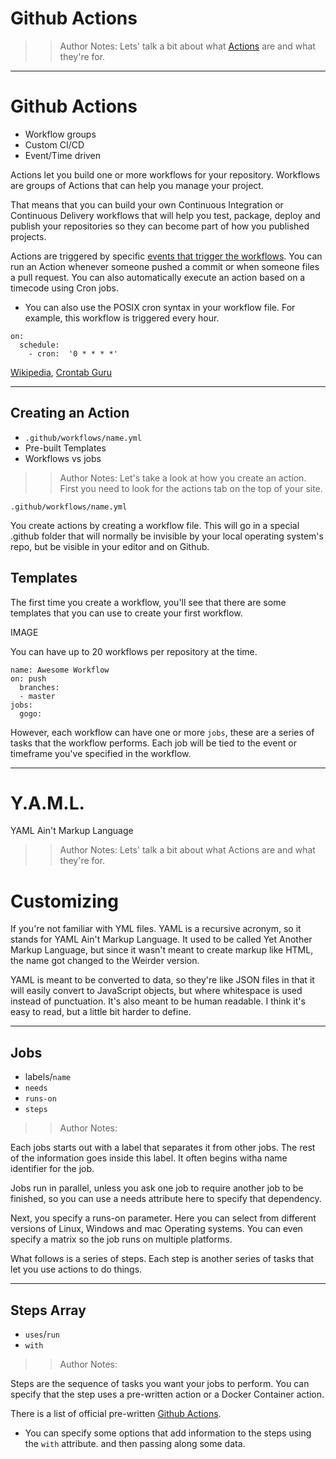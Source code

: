<!-- .slide: data-state="title" -->

# Github Actions

> > Author Notes: Lets' talk a bit about what [Actions](https://github.com/features/actions) are and what they're for.

---

# Github Actions

- Workflow groups
- Custom CI/CD
- Event/Time driven

Actions let you build one or more workflows for your repository. Workflows are groups of Actions that can help you manage your project.

That means that you can build your own Continuous Integration or Continuous Delivery workflows that will help you test, package, deploy and publish your repositories so they can become part of how you published projects.

Actions are triggered by specific [events that trigger the workflows](https://help.github.com/en/articles/events-that-trigger-workflows). You can run an Action whenever someone pushed a commit or when someone files a pull request. You can also automatically execute an action based on a timecode using Cron jobs.

- You can also use the POSIX cron syntax in your workflow file. For example, this workflow is triggered every hour.

```
on:
  schedule:
    - cron:  '0 * * * *'
```

[Wikipedia](https://en.wikipedia.org/wiki/Cron), [Crontab Guru](https://crontab.guru)

---

## Creating an Action

- `.github/workflows/name.yml`
- Pre-built Templates
- Workflows vs jobs

> > Author Notes: Let's take a look at how you create an action. First you need to look for the actions tab on the top of your site.

`.github/workflows/name.yml`

You create actions by creating a workflow file. This will go in a special .github folder that will normally be invisible by your local operating system's repo, but be visible in your editor and on Github.

## Templates

The first time you create a workflow, you'll see that there are some templates that you can use to create your first workflow.

IMAGE

You can have up to 20 workflows per repository at the time.

```
name: Awesome Workflow
on: push
  branches:
  - master
jobs:
  gogo:
```

However, each workflow can have one or more `jobs`, these are a series of tasks that the workflow performs. Each job will be tied to the event or timeframe you've specified in the workflow.

---

<!-- .slide: data-state="title" -->

# Y.A.M.L.

YAML Ain't Markup Language

> > Author Notes: Lets' talk a bit about what Actions are and what they're for.

# Customizing

If you're not familiar with YML files. YAML is a recursive acronym, so it stands for YAML Ain't Markup Language. It used to be called Yet Another Markup Language, but since it wasn't meant to create markup like HTML, the name got changed to the Weirder version.

YAML is meant to be converted to data, so they're like JSON files in that it will easily convert to JavaScript objects, but where whitespace is used instead of punctuation. It's also meant to be human readable. I think it's easy to read, but a little bit harder to define.

---

## Jobs

- labels/`name`
- `needs`
- `runs-on`
- `steps`

> > Author Notes:

Each jobs starts out with a label that separates it from other jobs. The rest of the information goes inside this label. It often begins witha name identifier for the job.

Jobs run in parallel, unless you ask one job to require another job to be finished, so you can use a needs attribute here to specify that dependency.

Next, you specify a runs-on parameter. Here you can select from different versions of Linux, Windows and mac Operating systems. You can even specify a matrix so the job runs on multiple platforms.

What follows is a series of steps. Each step is another series of tasks that let you use actions to do things.

---

## Steps Array

- `uses`/`run`
- `with`

> > Author Notes:

Steps are the sequence of tasks you want your jobs to perform. You can specify that the step uses a pre-written action or a Docker Container action.

There is a list of official pre-written [Github Actions](https://github.com/actions).

- You can specify some options that add information to the steps using the `with` attribute. and then passing along some data.
